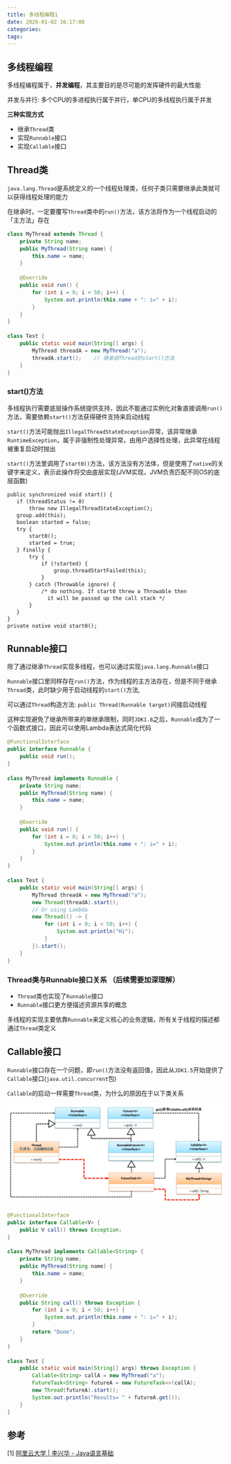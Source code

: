 ```yaml
---
title: 多线程编程1
date: 2020-01-02 16:17:00
categories: 
tags:
---
```

## 多线程编程
多线程编程属于，**并发编程**，其主要目的是尽可能的发挥硬件的最大性能

并发与并行: 多个CPU的多进程执行属于并行，单CPU的多线程执行属于并发

**三种实现方式**
- 继承`Thread`类
- 实现`Runnable`接口
- 实现`Callable`接口

## Thread类
`java.lang.Thread`是系统定义的一个线程处理类，任何子类只需要继承此类就可以获得线程处理的能力

在继承时，一定要覆写`Thread`类中的`run()`方法，该方法将作为一个线程启动的「主方法」存在

```java
class MyThread extends Thread {
    private String name;
    public MyThread(String name) {
        this.name = name;
    }

    @Override
    public void run() {
        for (int i = 0; i < 50; i++) {
            System.out.println(this.name + ": i=" + i);
        }
    }
}

class Test {
    public static void main(String[] args) {
        MyThread threadA = new MyThread("a");
        threadA.start();    // 继承自Thread的start()方法
    }
}
```

### start()方法
多线程执行需要底层操作系统提供支持，因此不能通过实例化对象直接调用`run()`方法，需要依赖`start()`方法获得硬件支持来启动线程

`start()`方法可能抛出`IllegalThreadStateException`异常，该异常继承`RuntimeException`，属于非强制性处理异常，由用户选择性处理，此异常在线程被重复启动时抛出

`start()`方法里调用了`start0()`方法，该方法没有方法体，但是使用了`native`的关键字来定义，表示此操作将交由底层实现(JVM实现，JVM负责匹配不同OS的底层函数)

```java{3,7}
public synchronized void start() {
   if (threadStatus != 0)
       throw new IllegalThreadStateException();
   group.add(this);
   boolean started = false;
   try {
       start0();
       started = true;
   } finally {
       try {
           if (!started) {
               group.threadStartFailed(this);
           }
       } catch (Throwable ignore) {
           /* do nothing. If start0 threw a Throwable then
             it will be passed up the call stack */
       }
   }
}
private native void start0();
```

## Runnable接口
除了通过继承`Thread`实现多线程，也可以通过实现`java.lang.Runnable`接口

`Runnable`接口里同样存在`run()`方法，作为线程的主方法存在，但是不同于继承`Thread`类，此时缺少用于启动线程的`start()`方法,

可以通过`Thread`构造方法: `public Thread(Runnable target)`间接启动线程

这种实现避免了继承所带来的单继承限制，同时`JDK1.8`之后，`Runnable`成为了一个函数式接口，因此可以使用Lambda表达式简化代码

```java
@FunctionalInterface
public interface Runnable {
    public void run();
}

class MyThread implements Runnable {
    private String name;
    public MyThread(String name) {
        this.name = name;
    }

    @Override
    public void run() {
        for (int i = 0; i < 50; i++) {
            System.out.println(this.name + ": i=" + i);
        }
    }
}

class Test {
    public static void main(String[] args) {
        MyThread threadA = new MyThread("a");
        new Thread(threadA).start();
        // Or using Lambda
        new Thread(() -> {
            for (int i = 0; i < 50; i++) {
                System.out.println("Hi");
            }
        }).start();
    }
}
```

### Thread类与Runnable接口关系 （后续需要加深理解）
- `Thread`类也实现了`Runnable`接口
- `Runnable`接口更方便描述资源共享的概念

多线程的实现主要依靠`Runnable`来定义核心的业务逻辑，所有关于线程的描述都通过`Thread`类定义

## Callable接口
`Runnable`接口存在一个问题，即`run()`方法没有返回值，因此从`JDK1.5`开始提供了`Callable`接口(`java.util.concurrent`包)

`Callable`的启动一样需要`Thread`类，为什么的原因在于以下类关系

![Callable相关类关系](/img/Java/Callable.png)

```java
@FunctionalInterface
public interface Callable<V> {
    public V call() throws Exception;
}

class MyThread implements Callable<String> {
    private String name;
    public MyThread(String name) {
        this.name = name;
    }

    @Override
    public String call() throws Exception {
        for (int i = 0; i < 50; i++) {
            System.out.println(this.name + ": i=" + i);
        }
        return "Done";
    }
}

class Test {
    public static void main(String[] args) throws Exception {
        Callable<String> callA = new MyThread("a");
        FutureTask<String> futureA = new FutureTask<>(callA);
        new Thread(futureA).start();
        System.out.println("Results= " + futureA.get());
    }
}
```

## 参考
[1] [阿里云大学 | 李兴华 - Java语言基础](https://edu.aliyun.com/roadmap/java?spm=5176.13345299.1392477.3.63ddf153q7QkVf)